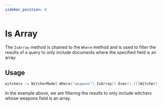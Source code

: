 ```yaml
---
sidebar_position: 8
---
```


# Is Array

The `IsArray` method is chained to the `Where` method and is used to filter the results of a query to only include documents where the specified field is an array.

## Usage

```go
witchers := WitcherModel.Where("weapons").IsArray().Exec().([]Witcher)
```

In the example above, we are filtering the results to only include witchers whose weapons field is an array.